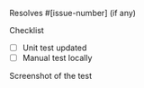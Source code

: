 Resolves #[issue-number] (if any)

Checklist
- [ ] Unit test updated
- [ ] Manual test locally

Screenshot of the test
